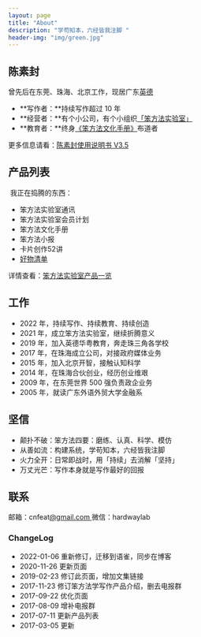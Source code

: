 ```yaml
---
layout: page
title: "About"
description: "学苟知本，六经皆我注脚 "
header-img: "img/green.jpg"
---
```



## 陈素封

曾先后在东莞、珠海、北京工作，现居广东[英德](https://www.douban.com/photos/album/1877276165/?m_start=0)​

- **写作者：**持续写作超过 10 年
- **经营者：**有个小公司，有个小组织[「笨方法实验室」](https://www.yuque.com/hardwaylab/book/bq5a1v)​
- **教育者：**终身[《笨方法文化手册》](https://www.yuque.com/hardwaylab/book)布道者

更多信息请看：[陈素封使用说明书 V3.5](https://www.yuque.com/hardwaylab/hbcnfeat/fpu2rg)


## 产品列表
​
我正在捣腾的东西：
​

- 笨方法实验室通讯
- 笨方法实验室会员计划
- 笨方法文化手册
- 笨方法小报
- 卡片创作52讲
- [好物清单](https://github.com/cnfeat/GoodThingList)

详情查看：[笨方法实验室产品一览](https://www.yuque.com/hardwaylab/book/qi5c2u)

## 工作

- 2022 年，持续写作、持续教育、持续创造
- 2021 年，成立笨方法实验室，继续折腾意义
- 2019 年，加入英德华粤教育，奔走珠三角各学校
- 2017 年，在珠海成立公司，对接政府媒体业务
- 2015 年，加入北京开智，接触认知科学
- 2014 年，在珠海合伙创业，经历创业维艰
- 2009 年，在东莞世界 500 强负责政企业务
- 2005 年，就读广东外语外贸大学金融系


## 坚信


- 颠扑不破：笨方法四要：磨练、认真、科学、模仿
- 从善如流：构建系统，学苟知本，六经皆我注脚
- 火力全开：日常即战时，用「持续」去消解「坚持」
- 万丈光芒：写作本身就是写作最好的回报



## 联系


邮箱：cnfeat[@gmail.com ](/gmail.com )
微信：hardwaylab


### ChangeLog


- 2022-01-06 重新修订，迁移到语雀，同步在博客
- 2020-11-26 更新页面
- 2019-02-23 修订此页面，增加文集链接
- 2017-11-23 修订笨方法学写作产品介绍，删去电报群
- 2017-09-22 优化页面
- 2017-08-09 增补电报群
- 2017-07-11 更新产品列表
- 2017-03-05 更新